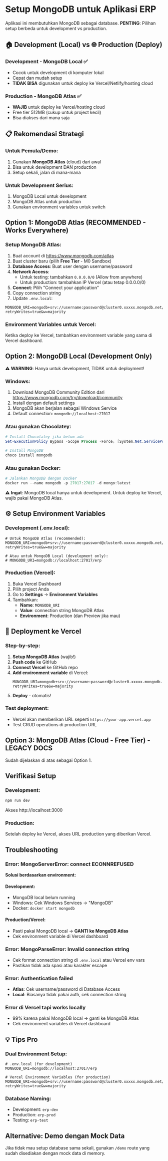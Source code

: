 # Setup MongoDB untuk Aplikasi ERP

Aplikasi ini membutuhkan MongoDB sebagai database. **PENTING**: Pilihan setup berbeda untuk development vs production.

## 🏠 Development (Local) vs 🌐 Production (Deploy)

### Development - MongoDB Local ✅

- Cocok untuk development di komputer lokal
- Cepat dan mudah setup
- **TIDAK BISA** digunakan untuk deploy ke Vercel/Netlify/hosting cloud

### Production - MongoDB Atlas ✅

- **WAJIB** untuk deploy ke Vercel/hosting cloud
- Free tier 512MB (cukup untuk project kecil)
- Bisa diakses dari mana saja

## 📋 Rekomendasi Strategi

### Untuk Pemula/Demo:

1. Gunakan **MongoDB Atlas** (cloud) dari awal
2. Bisa untuk development DAN production
3. Setup sekali, jalan di mana-mana

### Untuk Development Serius:

1. MongoDB Local untuk development
2. MongoDB Atlas untuk production
3. Gunakan environment variables untuk switch

## Option 1: MongoDB Atlas (RECOMMENDED - Works Everywhere)

### Setup MongoDB Atlas:

1. Buat account di https://www.mongodb.com/atlas
2. Buat cluster baru (pilih **Free Tier** - M0 Sandbox)
3. **Database Access**: Buat user dengan username/password
4. **Network Access**:
   - Untuk testing: tambahkan `0.0.0.0/0` (Allow from anywhere)
   - Untuk production: tambahkan IP Vercel (atau tetap 0.0.0.0/0)
5. **Connect**: Pilih "Connect your application"
6. Copy connection string
7. Update `.env.local`:

```env
MONGODB_URI=mongodb+srv://username:password@cluster0.xxxxx.mongodb.net/erp?retryWrites=true&w=majority
```

### Environment Variables untuk Vercel:

Ketika deploy ke Vercel, tambahkan environment variable yang sama di Vercel dashboard.

## Option 2: MongoDB Local (Development Only)

⚠️ **WARNING**: Hanya untuk development, TIDAK untuk deployment!

### Windows:

1. Download MongoDB Community Edition dari https://www.mongodb.com/try/download/community
2. Install dengan default settings
3. MongoDB akan berjalan sebagai Windows Service
4. Default connection: `mongodb://localhost:27017`

### Atau gunakan Chocolatey:

```powershell
# Install Chocolatey jika belum ada
Set-ExecutionPolicy Bypass -Scope Process -Force; [System.Net.ServicePointManager]::SecurityProtocol = [System.Net.ServicePointManager]::SecurityProtocol -bor 3072; iex ((New-Object System.Net.WebClient).DownloadString('https://community.chocolatey.org/install.ps1'))

# Install MongoDB
choco install mongodb
```

### Atau gunakan Docker:

```powershell
# Jalankan MongoDB dengan Docker
docker run --name mongodb -p 27017:27017 -d mongo:latest
```

⚠️ **Ingat**: MongoDB local hanya untuk development. Untuk deploy ke Vercel, wajib pakai MongoDB Atlas.

## ⚙️ Setup Environment Variables

### Development (.env.local):

```env
# Untuk MongoDB Atlas (recommended):
MONGODB_URI=mongodb+srv://username:password@cluster0.xxxxx.mongodb.net/erp?retryWrites=true&w=majority

# Atau untuk MongoDB Local (development only):
# MONGODB_URI=mongodb://localhost:27017/erp
```

### Production (Vercel):

1. Buka Vercel Dashboard
2. Pilih project Anda
3. Go to **Settings** → **Environment Variables**
4. Tambahkan:
   - **Name**: `MONGODB_URI`
   - **Value**: connection string MongoDB Atlas
   - **Environment**: Production (dan Preview jika mau)

## 🚀 Deployment ke Vercel

### Step-by-step:

1. **Setup MongoDB Atlas** (wajib!)
2. **Push code** ke GitHub
3. **Connect Vercel** ke GitHub repo
4. **Add environment variable** di Vercel:
   ```
   MONGODB_URI=mongodb+srv://username:password@cluster0.xxxxx.mongodb.net/erp?retryWrites=true&w=majority
   ```
5. **Deploy** - otomatis!

### Test deployment:

- Vercel akan memberikan URL seperti `https://your-app.vercel.app`
- Test CRUD operations di production URL

## Option 3: MongoDB Atlas (Cloud - Free Tier) - LEGACY DOCS

Sudah dijelaskan di atas sebagai Option 1.

## Verifikasi Setup

### Development:

```bash
npm run dev
```

Akses http://localhost:3000

### Production:

Setelah deploy ke Vercel, akses URL production yang diberikan Vercel.

## Troubleshooting

### Error: MongoServerError: connect ECONNREFUSED

**Solusi berdasarkan environment:**

#### Development:

- MongoDB local belum running
- Windows: Cek Windows Services → "MongoDB"
- Docker: `docker start mongodb`

#### Production/Vercel:

- Pasti pakai MongoDB local → **GANTI ke MongoDB Atlas**
- Cek environment variable di Vercel dashboard

### Error: MongoParseError: Invalid connection string

- Cek format connection string di `.env.local` atau Vercel env vars
- Pastikan tidak ada spasi atau karakter escape

### Error: Authentication failed

- **Atlas**: Cek username/password di Database Access
- **Local**: Biasanya tidak pakai auth, cek connection string

### Error di Vercel tapi works locally

- 99% karena pakai MongoDB local → ganti ke MongoDB Atlas
- Cek environment variables di Vercel dashboard

## 💡 Tips Pro

### Dual Environment Setup:

```env
# .env.local (for development)
MONGODB_URI=mongodb://localhost:27017/erp

# Vercel Environment Variables (for production)
MONGODB_URI=mongodb+srv://username:password@cluster0.xxxxx.mongodb.net/erp?retryWrites=true&w=majority
```

### Database Naming:

- Development: `erp-dev`
- Production: `erp-prod`
- Testing: `erp-test`

## Alternative: Demo dengan Mock Data

Jika tidak mau setup database sama sekali, gunakan `/demo` route yang sudah disediakan dengan mock data di memory.
